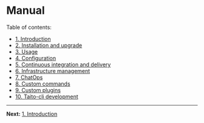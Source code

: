 # Manual

Table of contents:

* [1. Introduction](01-introduction.md)
* [2. Installation and upgrade](02-installation.md)
* [3. Usage](03-usage.md)
* [4. Configuration](04-configuration.md)
* [5. Continuous integration and delivery](05-continuous-integration-and-delivery.md)
* [6. Infrastructure management](06-infrastructure-management.md)
* [7. ChatOps](07-chatops.md)
* [8. Custom commands](08-custom-commands.md)
* [9. Custom plugins](09-custom-plugins.md)
* [10. Taito-cli development](10-taito-cli-development.md)

---

**Next:** [1. Introduction](01-introduction.md)
